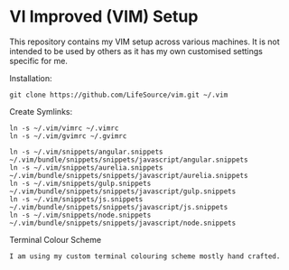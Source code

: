# VI Improved (VIM) Setup

This repository contains my VIM setup across various machines. It is not intended to be used by others as it has my own customised settings specific for me.

Installation:

    git clone https://github.com/LifeSource/vim.git ~/.vim

Create Symlinks:

    ln -s ~/.vim/vimrc ~/.vimrc
    ln -s ~/.vim/gvimrc ~/.gvimrc

    ln -s ~/.vim/snippets/angular.snippets ~/.vim/bundle/snippets/snippets/javascript/angular.snippets    
    ln -s ~/.vim/snippets/aurelia.snippets ~/.vim/bundle/snippets/snippets/javascript/aurelia.snippets    
    ln -s ~/.vim/snippets/gulp.snippets ~/.vim/bundle/snippets/snippets/javascript/gulp.snippets    
    ln -s ~/.vim/snippets/js.snippets ~/.vim/bundle/snippets/snippets/javascript/js.snippets    
    ln -s ~/.vim/snippets/node.snippets ~/.vim/bundle/snippets/snippets/javascript/node.snippets    

Terminal Colour Scheme

    I am using my custom terminal colouring scheme mostly hand crafted.
